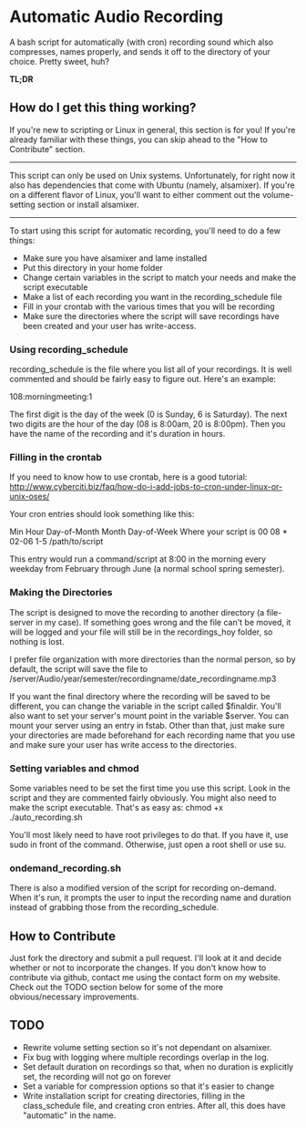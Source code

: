 # Automatic Audio Recording

A bash script for automatically (with cron) recording sound which also compresses, names properly, and sends it off to the directory of your choice. Pretty sweet, huh?

**TL;DR**

## How do I get this thing working?

If you're new to scripting or Linux in general, this section is for you! If you're already familiar with these things, you can skip ahead to the "How to Contribute" section.

***********************
This script can only be used on Unix systems. Unfortunately, for right now it also has dependencies that come with Ubuntu (namely, alsamixer). If you're on a different flavor of Linux, you'll want to either comment out the volume-setting section or install alsamixer.
***********************

To start using this script for automatic recording, you'll need to do a few things:
* Make sure you have alsamixer and lame installed
* Put this directory in your home folder
* Change certain variables in the script to match your needs and make the script executable
* Make a list of each recording you want in the recording_schedule file
* Fill in your crontab with the various times that you will be recording
* Make sure the directories where the script will save recordings have been created and your user has write-access.

### Using recording_schedule

recording_schedule is the file where you list all of your recordings. It is well commented and should be fairly easy to figure out. Here's an example:

108:morningmeeting:1

The first digit is the day of the week (0 is Sunday, 6 is Saturday). The next two digits are the hour of the day (08 is 8:00am, 20 is 8:00pm). Then you have the name of the recording and it's duration in hours.

### Filling in the crontab

If you need to know how to use crontab, here is a good tutorial: http://www.cyberciti.biz/faq/how-do-i-add-jobs-to-cron-under-linux-or-unix-oses/

Your cron entries should look something like this:

Min Hour Day-of-Month Month Day-of-Week Where your script is
00 	08 	 *            02-06 1-5         /path/to/script

This entry would run a command/script at 8:00 in the morning every weekday from February through June (a normal school spring semester).

### Making the Directories

The script is designed to move the recording to another directory (a file-server in my case). If something goes wrong and the file can't be moved, it will be logged and your file will still be in the recordings_hoy folder, so nothing is lost.

I prefer file organization with more directories than the normal person, so by default, the script will save the file to /server/Audio/year/semester/recordingname/date_recordingname.mp3

If you want the final directory where the recording will be saved to be different, you can change the variable in the script called $finaldir. You'll also want to set your server's mount point in the variable $server. You can mount your server using an entry in fstab. Other than that, just make sure your directories are made beforehand for each recording name that you use and make sure your user has write access to the directories.

### Setting variables and chmod

Some variables need to be set the first time you use this script. Look in the script and they are commented fairly obviously. You might also need to make the script executable. That's as easy as:
chmod +x ./auto_recording.sh

You'll most likely need to have root privileges to do that. If you have it, use sudo in front of the command. Otherwise, just open a root shell or use su.

### ondemand_recording.sh

There is also a modified version of the script for recording on-demand. When it's run, it prompts the user to input the recording name and duration instead of grabbing those from the recording_schedule.

## How to Contribute

Just fork the directory and submit a pull request. I'll look at it and decide whether or not to incorporate the changes. If you don't know how to contribute via github, contact me using the contact form on my website. Check out the TODO section below for some of the more obvious/necessary improvements.

## TODO

* Rewrite volume setting section so it's not dependant on alsamixer.
* Fix bug with logging where multiple recordings overlap in the log.
* Set default duration on recordings so that, when no duration is explicitly set, the recording will not go on forever
* Set a variable for compression options so that it's easier to change
* Write installation script for creating directories, filling in the class_schedule file, and creating cron entries. After all, this does have "automatic" in the name.